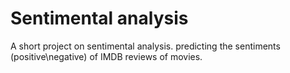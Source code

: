 # Sentimental analysis
A short project on sentimental analysis. predicting the sentiments (positive\negative) of  IMDB reviews of movies.  
